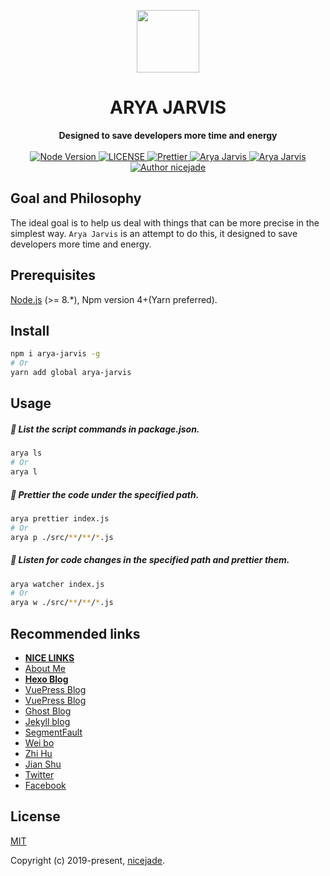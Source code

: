 <p align="center"><a href="https://www.jeffjade.com?utm_source=github.com" target="_blank"><img width="100"src="https://raw.githubusercontent.com/nicejade/arya-jarvis/master/assets/images/logo.png"></a></p>

<h1 align="center">ARYA JARVIS</h1>

<div align="center">
  <strong>
    Designed to save developers more time and energy
  </strong>
</div>

<br>

<div align="center">
  <a href="https://nodejs.org/en/">
    <img src="https://img.shields.io/badge/node-%3E%3D%208.0.0-green.svg" alt="Node Version">
  </a>
  <a href="https://github.com/nicejade/arya-jarvis">
    <img src="https://img.shields.io/github/license/nicejade/arya-jarvis" alt="LICENSE">
  </a>
  <a href="https://nicelinks.site/post/5c16083e819ae45de1453caa">
    <img src="https://img.shields.io/badge/code_style-prettier-ff69b4.svg?style=flat" alt="Prettier">
  </a>
  <a href="https://www.jeffjade.com/">
    <img src="https://img.shields.io/badge/chat-on%20blog-brightgreen.svg" alt="Arya Jarvis">
  </a>
  <a href="https://weibo.com/jeffjade">
    <img src="https://img.shields.io/badge/WeiBo-jeffjade-red.svg?style=flat" alt="Arya Jarvis">
  </a>
  <a href="https://aboutme.lovejade.cn/?utm_source=github.com">
    <img src="https://img.shields.io/badge/Author-nicejade-%23a696c8.svg" alt="Author nicejade">
  </a>
</div>

## Goal and Philosophy

The ideal goal is to help us deal with things that can be more precise in the simplest way. `Arya Jarvis` is an attempt to do this, it designed to save developers more time and energy.

## Prerequisites

[Node.js](https://nodejs.org/en/) (>= 8.*), Npm version 4+(Yarn preferred).

## Install

```bash
npm i arya-jarvis -g
# Or
yarn add global arya-jarvis
```

## Usage

##### 🚝 List the script commands in package.json.

```bash
arya ls
# Or
arya l
```

##### 💄 Prettier the code under the specified path.

```bash
arya prettier index.js
# Or 
arya p ./src/**/**/*.js
```

##### 🔬 Listen for code changes in the specified path and prettier them.

```bash
arya watcher index.js
# Or
arya w ./src/**/**/*.js
```

## Recommended links

* [**NICE LINKS**](https://nicelinks.site/?utm_source=github.com)
* [About Me](https://about.me/nicejade/?utm_source=github.com)
* [**Hexo Blog**](https://jeffjade.com/?utm_source=github.com)
* [VuePress Blog](https://www.lovejade.cn/?utm_source=github.com)
* [VuePress Blog](https://nice.lovejade.cn/?utm_source=github.com)
* [Ghost Blog](https://quickapp.lovejade.cn/?utm_source=github.com)
* [Jekyll blog](https://blog.lovejade.cn/?utm_source=github.com)
* [SegmentFault](https://segmentfault.com/u/jeffjade)
* [Wei bo](http://weibo.com/jeffjade/)
* [Zhi Hu](https://www.zhihu.com/people/yang-qiong-pu/)
* [Jian Shu](http://www.jianshu.com/u/9aae3d8f4c3d)
* [Twitter](https://twitter.com/nicejadeyang)
* [Facebook](https://www.facebook.com/nice.jade.yang)

## License

[MIT](http://opensource.org/licenses/MIT)

Copyright (c) 2019-present, [nicejade](https://aboutme.lovejade.cn/?utm_source=arya-jarvis).